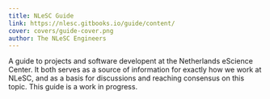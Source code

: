 ```yaml
---
title: NLeSC Guide
link: https://nlesc.gitbooks.io/guide/content/
cover: covers/guide-cover.png
author: The NLeSC Engineers
---
```

A guide to projects and software developent at the Netherlands eScience Center. It both serves as a source of information for exactly how we work at NLeSC, and as a basis for discussions and reaching consensus on this topic.
This guide is a work in progress.
